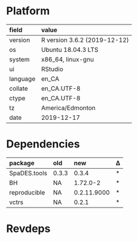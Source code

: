 # Platform

|field    |value                        |
|:--------|:----------------------------|
|version  |R version 3.6.2 (2019-12-12) |
|os       |Ubuntu 18.04.3 LTS           |
|system   |x86_64, linux-gnu            |
|ui       |RStudio                      |
|language |en_CA                        |
|collate  |en_CA.UTF-8                  |
|ctype    |en_CA.UTF-8                  |
|tz       |America/Edmonton             |
|date     |2019-12-17                   |

# Dependencies

|package      |old   |new         |Δ  |
|:------------|:-----|:-----------|:--|
|SpaDES.tools |0.3.3 |0.3.4       |*  |
|BH           |NA    |1.72.0-2    |*  |
|reproducible |NA    |0.2.11.9000 |*  |
|vctrs        |NA    |0.2.1       |*  |

# Revdeps

